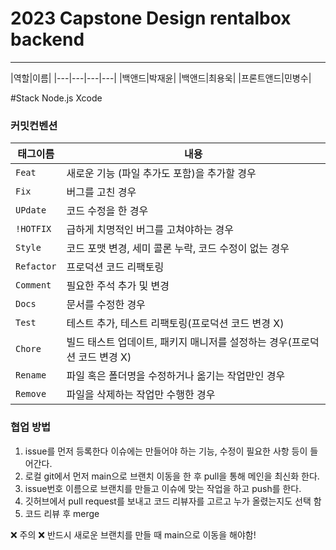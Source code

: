 # 2023 Capstone Design rentalbox backend
---------------------------

|역할|이름|
|---|---|---|---|
|백앤드|박재윤|
|백앤드|최용욱|
|프론트앤드|민병수|

#Stack
Node.js Xcode

### 커밋컨벤션
| 태그이름    | 내용         |
|---------|------------|
| `Feat`  | 새로운 기능 (파일 추가도 포함)을 추가할 경우|
| `Fix `  | 버그를 고친 경우|
| `UPdate` | 코드 수정을 한 경우 
| `!HOTFIX` | 급하게 치명적인 버그를 고쳐야하는 경우|
| `Style`   |  코드 포맷 변경, 세미 콜론 누락, 코드 수정이 없는 경우|
| `Refactor` | 프로덕션 코드 리팩토링|
| `Comment` | 필요한 주석 추가 및 변경|
| `Docs`	   |  문서를 수정한 경우|
| `Test`    |테스트 추가, 테스트 리팩토링(프로덕션 코드 변경 X)|
| `Chore`	  | 빌드 태스트 업데이트, 패키지 매니저를 설정하는 경우(프로덕션 코드 변경 X)|
| `Rename`  |파일 혹은 폴더명을 수정하거나 옮기는 작업만인 경우|
| `Remove`  | 파일을 삭제하는 작업만 수행한 경우|

### 협업 방법

1. issue를 먼저 등록한다 이슈에는 만들어야 하는 기능, 수정이 필요한 사항 등이 들어간다.
2. 로컬 git에서 먼저 main으로 브랜치 이동을 한 후 pull을 통해 메인을 최신화 한다.
3. issue번호 이름으로 브랜치를 만들고 이슈에 맞는 작업을 하고 push를 한다.
4. 깃허브에서 pull request를 보내고 코드 리뷰자를 고르고 누가 올렸는지도 선택 함
5. 코드 리뷰 후 merge

❌ 주의 ❌ 반드시 새로운 브랜치를 만들 때 main으로 이동을 해야함!